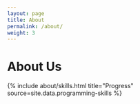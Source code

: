 ```yaml
---
layout: page
title: About
permalink: /about/
weight: 3
---
```


# **About Us**


<div class="row">
{% include about/skills.html title="Progress" source=site.data.programming-skills %}
</div>
